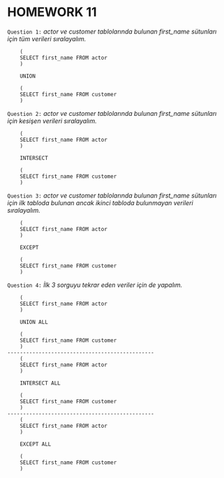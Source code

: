 # HOMEWORK 11

`Question 1:` _actor ve customer tablolarında bulunan first_name sütunları için tüm verileri sıralayalım._
```
    (
    SELECT first_name FROM actor
    )
        
    UNION

    (
    SELECT first_name FROM customer
    )
```
`Question 2:` _actor ve customer tablolarında bulunan first_name sütunları için kesişen verileri sıralayalım._
```
    (
    SELECT first_name FROM actor
    )
        
    INTERSECT

    (
    SELECT first_name FROM customer
    )
```
`Question 3:` _actor ve customer tablolarında bulunan first_name sütunları için ilk tabloda bulunan ancak ikinci tabloda bulunmayan verileri sıralayalım._
```
    (
    SELECT first_name FROM actor
    )
        
    EXCEPT

    (
    SELECT first_name FROM customer
    )
```
`Question 4:` _İlk 3 sorguyu tekrar eden veriler için de yapalım._
```
    (
    SELECT first_name FROM actor
    )
        
    UNION ALL

    (
    SELECT first_name FROM customer
    )
-----------------------------------------------
    (
    SELECT first_name FROM actor
    )
        
    INTERSECT ALL

    (
    SELECT first_name FROM customer
    )
-----------------------------------------------
    (
    SELECT first_name FROM actor
    )
        
    EXCEPT ALL

    (
    SELECT first_name FROM customer
    )
```